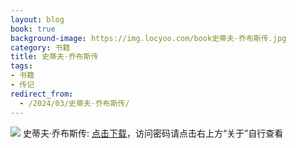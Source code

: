 ```yaml
---
layout: blog
book: true
background-image: https://img.locyoo.com/book史蒂夫·乔布斯传.jpg
category: 书籍
title: 史蒂夫·乔布斯传
tags:
- 书籍
- 传记
redirect_from:
  - /2024/03/史蒂夫·乔布斯传/
---
```

![](https://img.locyoo.com/book史蒂夫·乔布斯传.jpg)
史蒂夫·乔布斯传: <a name = "ref1" href="https://url18.ctfile.com/f/50983618-1418308025-8eb519?p=3619">点击下载</a>，访问密码请点击右上方“关于”自行查看